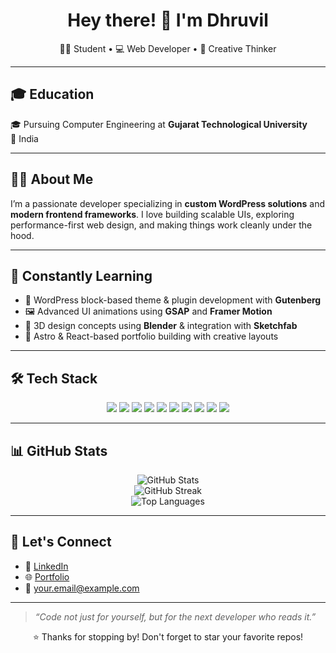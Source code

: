 <h1 align="center">Hey there! 👋 I'm Dhruvil</h1>
<p align="center">🧑‍🎓 Student • 💻 Web Developer • 🎨 Creative Thinker</p>

---

## 🎓 Education

🎓 Pursuing Computer Engineering at **Gujarat Technological University**  
📍 India

---

## 👨‍💻 About Me

I’m a passionate developer specializing in **custom WordPress solutions** and **modern frontend frameworks**. I love building scalable UIs, exploring performance-first web design, and making things work cleanly under the hood.

---

## 🚀 Constantly Learning

- 🧩 WordPress block-based theme & plugin development with **Gutenberg**
- 🖼️ Advanced UI animations using **GSAP** and **Framer Motion**
- 🧱 3D design concepts using **Blender** & integration with **Sketchfab**
- 📐 Astro & React-based portfolio building with creative layouts

---

## 🛠️ Tech Stack

<p align="center">
  <img src="https://img.shields.io/badge/HTML5-E34F26?style=for-the-badge&logo=html5&logoColor=white"/>
  <img src="https://img.shields.io/badge/CSS3-1572B6?style=for-the-badge&logo=css3&logoColor=white"/>
  <img src="https://img.shields.io/badge/JavaScript-F7DF1E?style=for-the-badge&logo=javascript&logoColor=black"/>
  <img src="https://img.shields.io/badge/PHP-777BB4?style=for-the-badge&logo=php&logoColor=white"/>
  <img src="https://img.shields.io/badge/WordPress-21759B?style=for-the-badge&logo=wordpress&logoColor=white"/>
  <img src="https://img.shields.io/badge/React-20232A?style=for-the-badge&logo=react&logoColor=61DAFB"/>
  <img src="https://img.shields.io/badge/Astro-000000?style=for-the-badge&logo=astro&logoColor=FF5D01"/>
  <img src="https://img.shields.io/badge/Tailwind_CSS-38B2AC?style=for-the-badge&logo=tailwind-css&logoColor=white"/>
  <img src="https://img.shields.io/badge/GitHub-181717?style=for-the-badge&logo=github&logoColor=white"/>
  <img src="https://img.shields.io/badge/VS_Code-007ACC?style=for-the-badge&logo=visual-studio-code&logoColor=white"/>
</p>

---

## 📊 GitHub Stats

<p align="center">
  <img src="https://github-readme-stats.vercel.app/api?username=7032dhruvil&show_icons=true&theme=radical" alt="GitHub Stats" />
  <br/>
  <img src="https://github-readme-streak-stats.herokuapp.com/?user=7032dhruvil&theme=radical" alt="GitHub Streak" />
  <br/>
  <img src="https://github-readme-stats.vercel.app/api/top-langs/?username=7032dhruvil&layout=compact&theme=radical" alt="Top Languages" />
</p>

---

## 🤝 Let's Connect

- 💼 [LinkedIn](https://linkedin.com/in/yourprofile)
- 🌐 [Portfolio](https://yourwebsite.com)
- 📧 your.email@example.com

---

> _“Code not just for yourself, but for the next developer who reads it.”_

<p align="center">
  ⭐️ Thanks for stopping by! Don't forget to star your favorite repos!
</p>
